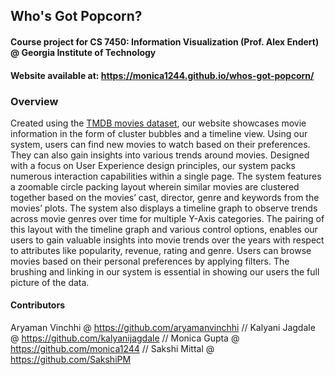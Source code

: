 ## Who's Got Popcorn?
#### Course project for CS 7450: Information Visualization (Prof. Alex Endert) @ Georgia Institute of Technology
#### Website available at: https://monica1244.github.io/whos-got-popcorn/

### Overview
Created using the [TMDB movies dataset](https://www.kaggle.com/tmdb/tmdb-movie-metadata?select=tmdb_5000_credits.csv), our website showcases movie information in the form of cluster bubbles and a timeline view. Using our system, users can find new movies to watch based on their preferences. They can also gain insights into various trends around movies. Designed with a focus on User Experience design principles, our system packs numerous interaction capabilities within a single page. The system features a zoomable circle packing layout wherein similar movies are clustered together based on the movies’ cast, director, genre and keywords from the movies’ plots. The system also displays a timeline graph to observe trends across movie genres over time for multiple Y-Axis categories. The pairing of this layout with the timeline graph and various control options, enables our users to gain valuable insights into movie trends over the years with respect to attributes like popularity, revenue, rating and genre. Users can browse movies based on their personal preferences by applying filters. The brushing and linking in our system is essential in showing our users the full picture of the data.

#### Contributors
Aryaman Vinchhi @ https://github.com/aryamanvinchhi //
Kalyani Jagdale @ https://github.com/kalyanijagdale //
Monica Gupta @ https://github.com/monica1244 //
Sakshi Mittal @ https://github.com/SakshiPM

